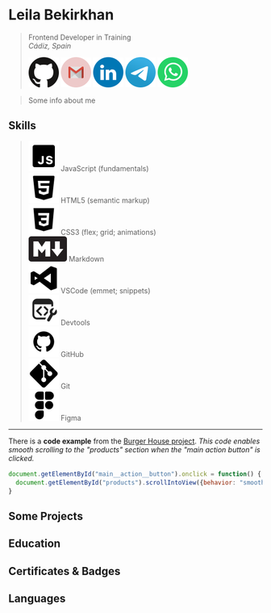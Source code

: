 # Leila Bekirkhan
>Frontend Developer in Training  
>*Cádiz, Spain*
>
> [![GitHub account](./src/img/social-icons/github.svg)](https://github.com/leila-bekirkhan/ "Go to GitHub") [![Email address](./src/img/social-icons/gmail.svg)](mailto:bekirkhan@gmail.com "Send an email") [![Linkedin account](./src/img/social-icons/linkedin.svg)](https://www.linkedin.com/in/leila-bekirkhan/ "Go to Linkedin") [![Telegram](./src/img/social-icons/telegram.svg)](https://t.me/l_bekirkhan/ "Send a message on Telegram") [![WhatsApp](./src/img/social-icons/whatsapp.svg)](https://wa.me/1234567890/ "Send a message on WhatsApp")

> Some info about me

## Skills
> ![JavaScript Icon](./src/img/skills-icons/javascript.svg) JavaScript (fundamentals)  
> ![HTML Icon](./src/img/skills-icons/html.svg) HTML5 (semantic markup)  
> ![CSS Icon](./src/img/skills-icons/css.svg) CSS3 (flex; grid; animations)  
> ![Markdown Icon](./src/img/skills-icons/markdown.svg) Markdown  
> ![VSCode Icon](./src/img/skills-icons/vscode.svg) VSCode (emmet; snippets)  
> ![Devtools Icon](./src/img/skills-icons/devtools.svg) Devtools  
> ![GitHub Icon](./src/img/skills-icons/github.svg) GitHub  
> ![Git Icon](./src/img/skills-icons/git.svg) Git  
> ![Figma Icon](./src/img/skills-icons/figma.svg) Figma  
  
___
There is a **code example** from the [Burger House project](). _This code enables smooth scrolling to the "products" section when the "main action button" is clicked._
``` javascript
document.getElementById("main__action__button").onclick = function() {
  document.getElementById("products").scrollIntoView({behavior: "smooth"});
}
```

## Some Projects

## Education

## Certificates & Badges

## Languages

